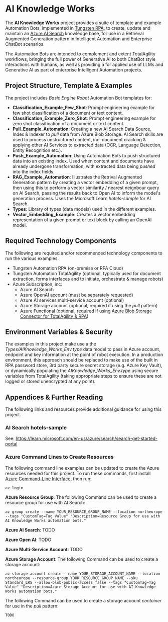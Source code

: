 # AI Knowledge Works
The **AI Knowledge Works** project provides a suite of template and example Automation Bots, implemented in [Tungsten RPA](https://www.tungstenautomation.com/products/rpa), to create, update and maintain an [Azure AI Search](https://azure.microsoft.com/en-gb/products/ai-services/ai-search) knowledge base, for use in a Retrieval Augmented Generation pattern in Intelligent Automation and Enterprise ChatBot scenarios.

The Automation Bots are intended to complement and extent TotalAgility workflows, bringing the full power of Generative AI to both ChatBot style interactions with humans, as well as providing a for applied use of LLMs and Generative AI as part of enterprise Intelligent Automation projects.

## Project Structure, Template & Examples
The project includes _Basic Engine Robot_ Automation Bot templates for:

 - **Classification_Example_Few_Shot**: Prompt engineering example for few shot classification of a document or text content.
 - **Classification_Example_Zero_Shot**: Prompt engineering example for zero shot classification of a document or text content. 
 - **Pull_Example_Automation**: Creating a new AI Search Data Source, Index & Indexer to _pull_ data from Azure Blob Storage. AI Search skills are used to process unstructured content, inc. document cracking & applying other AI Services to extracted data (OCR, Language Detection, Entity Recognition etc.).
 - **Push_Example_Automation**: Using Automation Bots to push structured data into an existing index. Used when content and documents have already undergone transformation, with extracted data being _pushed_ into the index fields. 
 - **RAG_Example_Automation**: Illustrates the Retrival Augmented Generation pattern by creating a vector embedding of a given prompt, then using this to perform a vector similarity / nearest neignbour query on AI Search, passing the results back to Open AI to inform the model's generation process. Uses the Microsoft Learn _hotels-sample_ for AI Search.  
 - **Types**: Library of types (data models) used in the different examples. 
 - **Vector_Embedding_Example**: Creates a vector embedding representation of a given prompt or text block by calling an OpenAI model. 


## Required Technology Components
The following are required and/or recommended technology components to run the various examples. 

 - Tungsten Automation RPA (on-premise or RPA Cloud)
 - Tungsten Automation TotalAgility (optional, typically used for document extraction, forms interfaces and to initiate, orchestrate & manage robots)
 - Azure Subscription, inc:
    - Azure AI Search
    - Azure OpenAI account (must be separately requested)
    - Azure AI services multi-service account (optional)
    - Azure Storage account (optional, required if using the _pull_ pattern)
    - Azure Functional (optional, required if using [Azure Blob Storage Connector for TotalAgility & RPA](https://marketplace.kofax.com/details/azure-blob-storage-connector-for-totalagility-rpa))


## Environment Variables & Security
The examples in this project make use a the _Types/AIKnowledge_Works_Env.type_ data model to pass in Azure account, endpoint and key information at the point of robot execution. In a production environment, this approach should be replaced to make use of the built in RPA password store, 3rd party secure secret storage (e.g. Azure Key Vault), or dynamically populating the _AIKnowledge_Works_Env.type_ using secure variables from TotalAgility (taking appropriate steps to ensure these are not logged or stored unencrypted at any point).


## Appendices & Further Reading
The following links and resources provide additional guidance for using this project. 

### AI Search hotels-sample
See: https://learn.microsoft.com/en-us/azure/search/search-get-started-portal

### Azure Command Lines to Create Resources
The following command line examples can be updated to create the Azure resources needed for this project. To run these commands, first install [Azure Command-Line Interface](https://learn.microsoft.com/en-us/cli/azure/), then run: 

```
az login
```

**Azure Resource Group**:
The following Command can be used to create a resource group for use with AI Search:

```
az group create --name YOUR_RESOURCE_GROUP_NAME --location northeurope --tags "CustomTag=Tag Value" "Description=Resource Group for use with AI Knowledge Works automation bots."
```

**Azure AI Search**:
TODO

**Azure Open AI**:
TODO

**Azure Multi-Service Account**:
TODO

**Azure Storage Account**:
The following Command can be used to create a storage account:

```
az storage account create --name YOUR_STORAGE_ACCOUNT_NAME --location northeurope --resource-group YOUR_RESOURCE_GROUP_NAME --sku Standard_LRS --allow-blob-public-access false --tags "CustomTag=Tag Value" "Description=Azure Storage Account for use with AI Knowledge Works automation bots."
```

The following Command can be used to create a storage account _container_ for use in the _pull_ pattern:

`TODO`



